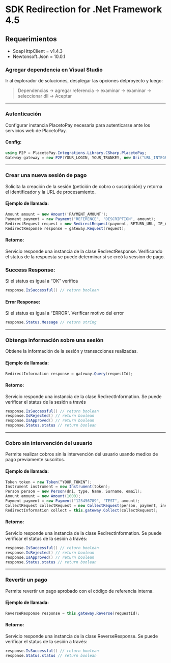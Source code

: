 # SDK Redirection for .Net Framework 4.5 

## Requerimientos
- SoapHttpClient = v1.4.3
- Newtonsoft.Json = 10.0.1

### Agregar dependencia en Visual Studio
Ir al explorador de soluciones, desplegar las opciones delproyecto y luego:

> Dependencias -> agregar referencia -> examinar -> examinar -> seleccionar dll -> Aceptar

----------

### Autenticación
Configurar instancia PlacetoPay necesaria para autenticarse ante los servicios web de PlacetoPay.

#### Config:

```csharp
using P2P = PlacetoPay.Integrations.Library.CSharp.PlacetoPay;
Gateway gateway = new P2P(YOUR_LOGIN, YOUR_TRANKEY, new Uri("URL_INTEGRATION"), Gateway.TP_SOAP or Gateway.TP_REST);
```
----------

### Crear una nueva sesión de pago
Solicita la creación de la sesión (petición de cobro o suscripción) y retorna el identificador y la URL de procesamiento.

#### Ejemplo de llamada:

```csharp
Amount amount = new Amount('PAYMENT_AMOUNT');
Payment payment = new Payment("REFERENCE", "DESCRIPTION", amount);
RedirectRequest request = new RedirectRequest(payment, RETURN_URL, IP_ADDRESS, USER_AGENT, EXPIRATION);
RedirectResponse response = gateway.Request(request);
```

#### Retorno: 
Servicio responde una instancia de la clase RedirectResponse. Verificando el status de la respuesta se puede determinar si se creó la session de pago.

### Success Response:
Si el status es igual a “OK” verifica

```csharp
response.IsSuccessful() // return boolean
```

#### Error Response:
Si el status es igual a “ERROR”. Verificar motivo del error

```csharp
response.Status.Message // return string
```

----------

### Obtenga información sobre una sesión
Obtiene la información de la sesión y transacciones realizadas. 

#### Ejemplo de llamada:

```csharp
RedirectInformation response = gateway.Query(requestId);
```

#### Retorno:
Servicio responde una instancia de la clase RedirectInformation. Se puede verificar el status de la sesión a través

```csharp
response.IsSuccessful() // return boolean
response.IsRejected() // return boolean
response.IsApproved() // return boolean
response.Status.status // return boolean
```

----------

### Cobro sin intervención del usuario
Permite realizar cobros sin la intervención del usuario usando medios de pago previamente suscritos.

#### Ejemplo de llamada:

```csharp
Token token = new Token(“YOUR_TOKEN”);
Instrument instrument = new Instrument(token);
Person person = new Person(dni, type, Name, Surname, email);
Amount amount = new Amount(1000);
Payment payment = new Payment("123456789", "TEST", amount);
CollectRequest collectRequest = new CollectRequest(person, payment, instrument);
RedirectInformation collect = this.gateway.Collect(collectRequest);
```

#### Retorno:
Servicio responde una instancia de la clase RedirectInformation. Se puede verificar el status de la sesión a través:

```csharp
response.IsSuccessful() // return boolean
response.IsRejected() // return boolean
response.IsApproved() // return boolean
response.Status.status // return boolean
```

----------

### Revertir un pago
Permite revertir un pago aprobado con el código de referencia interna. 

#### Ejemplo de llamada:

```csharp
ReverseResponse response = this.gateway.Reverse(requestId);
```

#### Retorno:
Servicio responde una instancia de la clase ReverseResponse. Se puede verificar el status de la sesión a través:

```csharp
response.IsSuccessful() // return boolean
response.Status.status // return boolean
```